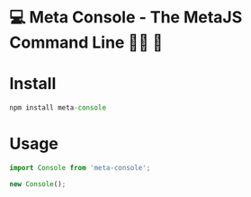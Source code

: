 # 💻 Meta Console - The MetaJS Command Line 👩‍🚀 🚀

# Install

```javascript
npm install meta-console

```

# Usage

```javascript
import Console from 'meta-console';

new Console();

```
